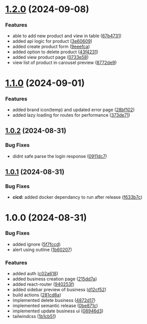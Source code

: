 # [1.2.0](https://github.com/hrithiqball/local-my/compare/v1.1.0...v1.2.0) (2024-09-08)


### Features

* able to add new product and view in table ([67b4731](https://github.com/hrithiqball/local-my/commit/67b473107cd83e2b00c90a364b00ace280a8e41e))
* added api logic for product ([3e60609](https://github.com/hrithiqball/local-my/commit/3e60609e28c3967fe06e12e463cb6bad67d1fec7))
* added create product form ([9eeefca](https://github.com/hrithiqball/local-my/commit/9eeefcadac5c35b4d898c914eb66ecad0f742105))
* added option to delete product ([43f4231](https://github.com/hrithiqball/local-my/commit/43f423161d1421901e53957888c357293fda664d))
* added view product page ([0733e58](https://github.com/hrithiqball/local-my/commit/0733e5899845e464df0f64682121d8a30c96a04c))
* view list of product in carousel preview ([8772de9](https://github.com/hrithiqball/local-my/commit/8772de92d77dbc14e46006274d1bca10a04c6a5f))

# [1.1.0](https://github.com/hrithiqball/local-my/compare/v1.0.2...v1.1.0) (2024-09-01)


### Features

* added brand icon(temp) and updated error page ([28bf102](https://github.com/hrithiqball/local-my/commit/28bf1021033915e632a512854a0e819d0e273fac))
* added lazy loading for routes for performance ([373de71](https://github.com/hrithiqball/local-my/commit/373de71ab988ea2eff114dc669bf0dee7eb492dd))

## [1.0.2](https://github.com/hrithiqball/local-my/compare/v1.0.1...v1.0.2) (2024-08-31)


### Bug Fixes

* didnt safe parse the login response ([0911dc7](https://github.com/hrithiqball/local-my/commit/0911dc78fc6f396e389468dc6f6c0085312247d7))

## [1.0.1](https://github.com/hrithiqball/local-my/compare/v1.0.0...v1.0.1) (2024-08-31)


### Bug Fixes

* **cicd:** added docker dependancy to run after release ([f633b7c](https://github.com/hrithiqball/local-my/commit/f633b7cd082318880cd0245ea6c658af2ddddd13))

# 1.0.0 (2024-08-31)


### Bug Fixes

* added ignore ([5f7fccd](https://github.com/hrithiqball/local-my/commit/5f7fccd65e0c2c432f860d31745ed25be4f515d0))
* alert using outline ([1b60207](https://github.com/hrithiqball/local-my/commit/1b6020701530f36d67de383a4bf6f54376608584))


### Features

* added auth ([c02a618](https://github.com/hrithiqball/local-my/commit/c02a61841be3eb40a8bb46c94bc54d942988468f))
* added business creation page ([215dd7a](https://github.com/hrithiqball/local-my/commit/215dd7a66e4bb936ca7fdea2288f5caea9888291))
* added react-router ([940253f](https://github.com/hrithiqball/local-my/commit/940253fb21b364aecd97fa0d1ba12af9b78e4c45))
* added sidebar preview of business ([d12cf52](https://github.com/hrithiqball/local-my/commit/d12cf524b92066658657c955d02ce666a21accbe))
* build actions ([281cd8a](https://github.com/hrithiqball/local-my/commit/281cd8ae859ec20973eadafd4e35f86d5c3784b9))
* implemented delete business ([4872d17](https://github.com/hrithiqball/local-my/commit/4872d17bf8ebec96684bf27b3309a5a423e42f81))
* implemented semantic release ([0be871c](https://github.com/hrithiqball/local-my/commit/0be871c7bd2c1df8a7768f923df67087ca69bf9f))
* implemented update business ui ([08946d3](https://github.com/hrithiqball/local-my/commit/08946d3ca9d2b723c8493f870e9563200f56b604))
* tailwindcss ([1b1cb51](https://github.com/hrithiqball/local-my/commit/1b1cb5187751180e0914cb61ac99c16e5e22715b))
